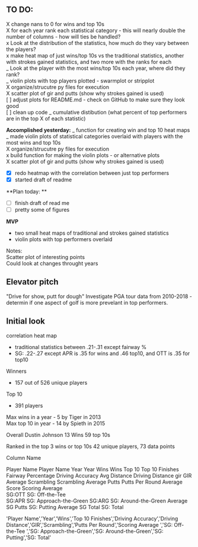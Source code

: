 
## TO DO:
X change nans to 0 for wins and top 10s  
X for each year rank each statistical category - this will nearly double the number of columns - how will ties be handled?    
x Look at the distribution of the statistics, how much do they vary between the players?  
x make heat map of just wins/top 10s vs the traditional statistics,   another with strokes gained statistics, and two more with the ranks for each  
_ Look at the player with the most wins/top 10s each year, where did they rank?  
_ violin plots with top players plotted - swarmplot or stripplot  
X organize/strucutre py files for execution  
X scatter plot of gir and putts (show why strokes gained is used)  
[ ] adjust plots for README.md - check on GitHub to make sure they look good  
[ ] clean up code
_ cumulative distibution (what percent of top performers are in the top X of each statistic)

**Accomplished yesterday:**
_ function for creating win and top 10 heat maps  
_ made violin plots of statistical categories overlaid with players with the most wins and top 10s  
X organize/strucutre py files for execution  
x build function for making the violin plots - or alternative plots  
X scatter plot of gir and putts (show why strokes gained is used)
-[x] redo heatmap with the correlation between just top performers    
-[x] started draft of readme

**Plan today: **   
-[ ] finish draft of read me   
-[ ] pretty some of figures

**MVP**
- two small heat maps of traditional and strokes gained statistics
- violin plots with top performers overlaid


Notes:   
Scatter plot of interesting points  
Could look at changes throught years


## Elevator pitch
"Drive for show, putt for dough"
Investigate PGA tour data from 2010-2018 - determin if one aspect of golf is more prevelant in top performers.


## Initial look

correlation heat map 
* traditional statistics between   .21-.31 except fairway %
* SG: .22-.27 except APR is .35 for wins and .46 top10, and OTT is .35 for top10  

Winners
* 157 out of 526 unique players

Top 10  
* 391 players  

Max wins in a year - 5 by Tiger in 2013  
Max top 10 in year - 14 by Spieth in 2015  

Overall
Dustin Johnson 13 Wins 59 top 10s


Ranked in the top 3 wins or top 10s
42 unique players, 73 data points


Column Name             

Player Name             Player Name
Year                    Year
Wins                    Wins
Top 10                  Top 10 Finishes
Fairway Percentage      Driving Accuracy
Avg Distance            Driving Distance
gir                     GIR
Average Scrambling      Scrambling
Average Putts           Putts Per Round
Average Score           Scoring Average    
SG:OTT                  SG: Off-the-Tee    
SG:APR                  SG: Approach-the-Green
SG:ARG                  SG: Around-the-Green
Average SG Putts        SG: Putting
Average SG Total        SG: Total

'Player Name','Year','Wins','Top 10 Finishes','Driving Accuracy','Driving Distance','GIR','Scrambling','Putts Per Round','Scoring Average    ','SG: Off-the-Tee    ','SG: Approach-the-Green','SG: Around-the-Green','SG: Putting','SG: Total'